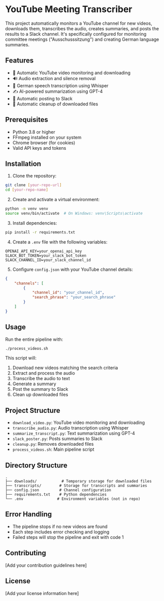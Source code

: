 # YouTube Meeting Transcriber

This project automatically monitors a YouTube channel for new videos, downloads them, transcribes the audio, creates summaries, and posts the results to a Slack channel. It's specifically configured for monitoring committee meetings ("Ausschusssitzung") and creating German language summaries.

## Features

- 🎥 Automatic YouTube video monitoring and downloading
- 🔊 Audio extraction and silence removal
- 📝 German speech transcription using Whisper
- ✍️ AI-powered summarization using GPT-4
- 📢 Automatic posting to Slack
- 🧹 Automatic cleanup of downloaded files

## Prerequisites

- Python 3.8 or higher
- FFmpeg installed on your system
- Chrome browser (for cookies)
- Valid API keys and tokens

## Installation

1. Clone the repository:
```bash
git clone [your-repo-url]
cd [your-repo-name]
```

2. Create and activate a virtual environment:
```bash
python -m venv venv
source venv/bin/activate  # On Windows: venv\Scripts\activate
```

3. Install dependencies:
```bash
pip install -r requirements.txt
```

4. Create a `.env` file with the following variables:
```
OPENAI_API_KEY=your_openai_api_key
SLACK_BOT_TOKEN=your_slack_bot_token
SLACK_CHANNEL_ID=your_slack_channel_id
```

5. Configure `config.json` with your YouTube channel details:
```json
{
    "channels": [
        {
            "channel_id": "your_channel_id",
            "search_phrase": "your_search_phrase"
        }
    ]
}
```

## Usage

Run the entire pipeline with:
```bash
./process_videos.sh
```

This script will:
1. Download new videos matching the search criteria
2. Extract and process the audio
3. Transcribe the audio to text
4. Generate a summary
5. Post the summary to Slack
6. Clean up downloaded files

## Project Structure

- `download_video.py`: YouTube video monitoring and downloading
- `transcribe_audio.py`: Audio transcription using Whisper
- `summarize_transcript.py`: Text summarization using GPT-4
- `slack_poster.py`: Posts summaries to Slack
- `cleanup.py`: Removes downloaded files
- `process_videos.sh`: Main pipeline script

## Directory Structure

```
.
├── downloads/           # Temporary storage for downloaded files
├── transcripts/        # Storage for transcripts and summaries
├── config.json         # Channel configuration
├── requirements.txt    # Python dependencies
└── .env               # Environment variables (not in repo)
```

## Error Handling

- The pipeline stops if no new videos are found
- Each step includes error checking and logging
- Failed steps will stop the pipeline and exit with code 1

## Contributing

[Add your contribution guidelines here]

## License

[Add your license information here]
